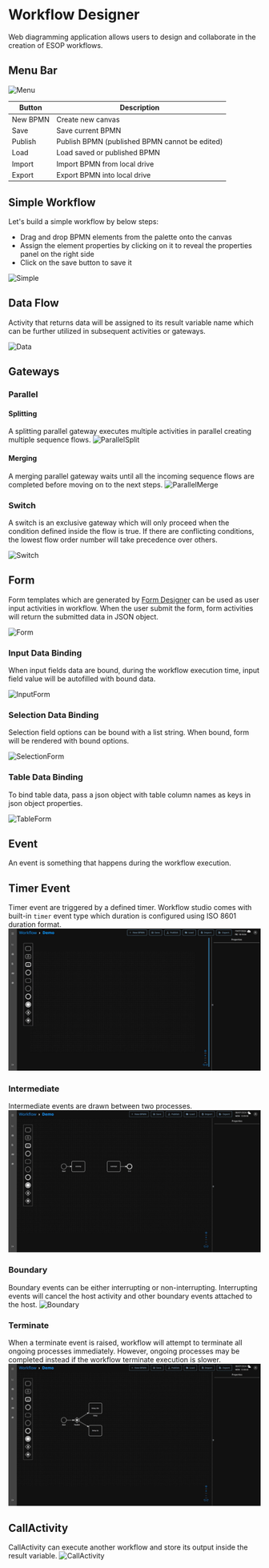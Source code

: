 # Workflow Designer

Web diagramming application allows users to design and collaborate in the creation of ESOP workflows.

## Menu Bar
![Menu](images/menu.png)

| Button   | Description                                    |
|----------|------------------------------------------------|
| New BPMN | Create new canvas                              |
| Save     | Save current BPMN                              |
| Publish  | Publish BPMN (published BPMN cannot be edited) |
| Load     | Load saved or published BPMN                   |
| Import   | Import BPMN from local drive                   |
| Export   | Export BPMN into local drive                   |


## Simple Workflow
Let's build a simple workflow by below steps:
- Drag and drop BPMN elements from the palette onto the canvas
- Assign the element properties by clicking on it to reveal the properties panel on the right side
- Click on the save button to save it

![Simple](images/wfd_start.gif)

## Data Flow
Activity that returns data will be assigned to its result variable name which can be further utilized in subsequent activities or gateways.

![Data](images/wfd_data.gif)

## Gateways
### Parallel

#### Splitting
A splitting parallel gateway executes multiple activities in parallel creating multiple sequence flows.
![ParallelSplit](images/wfd_parallel_split.gif)

#### Merging
A merging parallel gateway waits until all the incoming sequence flows are completed before moving on to the next steps.
![ParallelMerge](images/wfd_parallel_merge.gif)


### Switch
A switch is an exclusive gateway which will only proceed when the condition defined inside the flow is true.
If there are conflicting conditions, the lowest flow order number will take precedence over others.

![Switch](images/wfd_switch.gif)

## Form
Form templates which are generated by [Form Designer](form_designer.md) can be used as user input activities in workflow.
When the user submit the form, form activities will return the submitted data in JSON object.

![Form](images/wfd_form.gif)

### Input Data Binding
When input fields data are bound, during the workflow execution time, input field value will be autofilled with bound 
data.

![InputForm](images/wfd_formInputBinding.gif)

### Selection Data Binding
Selection field options can be bound with a list string. When bound, form will be rendered with bound options.

![SelectionForm](images/wfd_formSelectionBinding.gif)

### Table Data Binding
To bind table data, pass a json object with table column names as keys in json object properties.

![TableForm](images/wfd_formTableBinding.gif)

## Event
An event is something that happens during the workflow execution.

## Timer Event
Timer event are triggered by a defined timer. Workflow studio comes with built-in `timer` event type which duration is
configured using ISO 8601 duration format.
![Timer](images/wfd_timer.gif)

### Intermediate
Intermediate events are drawn between two processes.
![Intermediate](images/wfd_intermediateEvent.gif)

### Boundary
Boundary events can be either interrupting or non-interrupting.
Interrupting events will cancel the host activity and other boundary events attached to the host.
![Boundary](images/wfd_boundaryEvent.gif)

### Terminate
When a terminate event is raised, workflow will attempt to terminate all ongoing processes immediately.
However, ongoing processes may be completed instead if the workflow terminate execution is slower.
![Terminate](images/wfd_terminateEvent.gif)

## CallActivity
CallActivity can execute another workflow and store its output inside the result variable.
![CallActivity](images/wfd_callActivity.gif)